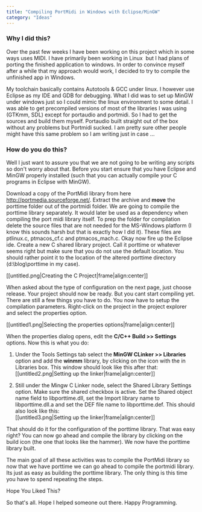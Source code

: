 ```yaml
---
title: "Compiling PortMidi in Windows with Eclipse/MinGW"
category: "Ideas"
---
```

### Why I did this?
Over the past few weeks I have been working on this project which in some ways
uses MIDI. I have primarily been working in Linux  but I had plans of porting
the finished application to windows. In order to convince myself after a while
that my approach would work, I decided to try to compile the unfinished app in
Windows.<!--more-->

My toolchain basically contains Autotools & GCC under linux. I however use
Eclipse as my IDE and GDB for debugging. What I did was to set up MinGW under
windows just so I could mimic the linux environment to some detail. I was able
to get precompiled versions of most of the libraries I was using (GTKmm, SDL)
except for portaudio and portmidi. So I had to get the sources and build them
myself. Portaudio built straight out of the box without any problems but
Portmidi sucked. I am pretty sure other people might have this same problem so I
am writing just in case ...

### How do you do this?
Well I just want to assure you that we are not going to be writing any scripts
so don't worry about that. Before you start ensure that you have Eclipse and
MinGW properly installed (such that you can actually compile your C programs in
Eclipse with MinGW).

Download a copy of the PortMidi library from here http://portmedia.sourceforge.net/.
Extract the archive and **move** the porttime folder out of the
portmidi folder. We are going to compile the porttime library separately. It
would later be used as a dependency when compiling the port midi library itself.
To prep the folder for compilation delete the source files that are not needed
for the MS-Windows platform (I know this sounds harsh but that is exactly how I
did it). These files are ptlinux.c, ptmacos_cf.c and ptmacos_mach.c. Okay now
fire up the Eclipse ide. Create a new C shared library project. Call it porttime
or whatever seems right but make sure that you do not use the default location.
You should rather point it to the location of the altered porttime directory
(d:\blog\porttime in my case).

[[untitled.png|Creating the C Project|frame|align:center]]


When asked about the type of configuration on the next page, just choose
release. Your project should now be ready. But you cant start compiling yet.
There are still a few things you have to do. You now have to setup the
compilation parameters. Right-click on the project in the project explorer and
select the properties option.

[[untitled1.png|Selecting the properties options|frame|align:center]]

When the properties dialog opens, edit the **C/C++ Build >> Settings** options. 
Now this is what you do:
1. Under the Tools Settings tab select the **MinGW CLinker >> Libraries** option 
and add the **winmm** library, by clicking on the icon with the in Libraries box. 
This window should look like this after that:  
[[untitled2.png|Setting up the linker|frame|align:center]]

2. Still under the Mingw C Linker node, select the Shared Library Settings
option. Make sure the shared checkbox is active. Set the Shared object name
field to libporttime.dll, set the Import library name to libporttime.dll.a and
set the DEF file name to libporttime.def. This should also look like this:  
[[untitled3.png|Setting up the linker|frame|align:center]]

That should do it for the configuration of the porttime library. That was easy
right? You can now go ahead and compile the library by clicking on the build
icon (the one that looks like the hammer). We now have the porttime library
built.

The main goal of all these activities was to compile the PortMidi library so now
that we have porttime we can go ahead to compile the portmidi library. Its just
as easy as building the porttime library. The only thing is this time you have
to spend repeating the steps.

Hope You Liked This?

So that's all. Hope I helped someone out there. Happy Programming.

